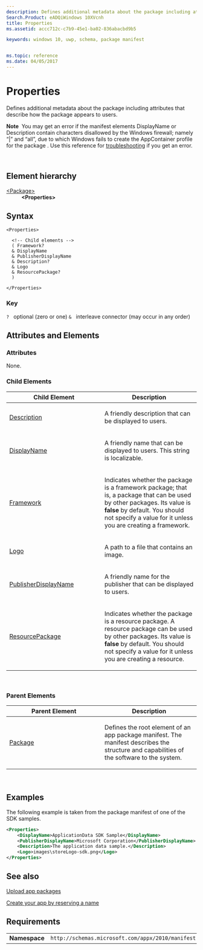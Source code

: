```yaml
---
description: Defines additional metadata about the package including attributes that describe how the package appears to users.
Search.Product: eADQiWindows 10XVcnh
title: Properties
ms.assetid: accc712c-c7b9-45e1-ba02-836abacbd9b5

keywords: windows 10, uwp, schema, package manifest


ms.topic: reference
ms.date: 04/05/2017
---
```


# Properties

Defines additional metadata about the package including attributes that describe how the package appears to users.

**Note**  You may get an error if the manifest elements DisplayName or Description contain characters disallowed by the Windows firewall; namely “|” and “all”, due to which Windows fails to create the AppContainer profile for the package . Use this reference for [troubleshooting](/windows/win32/appxpkg/troubleshooting) if you get an error.

 
## Element hierarchy

<dl>
<dt><a href="element-package.md">&lt;Package&gt;</a></dt>
<dd><b>&lt;Properties&gt;</b></dd>
</dl>

## Syntax

``` syntax
<Properties>

  <!-- Child elements -->
  ( Framework?
  & DisplayName
  & PublisherDisplayName
  & Description?
  & Logo
  & ResourcePackage?
  )

</Properties>
```

### Key

`?`   optional (zero or one)
`&`   interleave connector (may occur in any order)

## Attributes and Elements


### Attributes

None.

### Child Elements

<table>
<colgroup>
<col width="50%" />
<col width="50%" />
</colgroup>
<thead>
<tr class="header">
<th>Child Element</th>
<th>Description</th>
</tr>
</thead>
<tbody>
<tr class="odd">
<td><a href="element-description.md">Description</a> </td>
<td><p>A friendly description that can be displayed to users.</p></td>
</tr>
<tr class="even">
<td><a href="element-2-displayname.md">DisplayName</a> </td>
<td><p>A friendly name that can be displayed to users. This string is localizable.</p></td>
</tr>
<tr class="odd">
<td><a href="element-framework.md">Framework</a> </td>
<td><p>Indicates whether the package is a framework package; that is, a package that can be used by other packages. Its value is <strong>false</strong> by default. You should not specify a value for it unless you are creating a framework.</p></td>
</tr>
<tr class="even">
<td><a href="element-2-logo.md">Logo</a> </td>
<td><p>A path to a file that contains an image.</p></td>
</tr>
<tr class="odd">
<td><a href="element-publisherdisplayname.md">PublisherDisplayName</a> </td>
<td><p>A friendly name for the publisher that can be displayed to users.</p></td>
</tr>
<tr class="even">
<td><a href="element-resourcepackage.md">ResourcePackage</a> </td>
<td><p>Indicates whether the package is a resource package. A resource package can be used by other packages. Its value is <strong>false</strong> by default. You should not specify a value for it unless you are creating a resource.</p></td>
</tr>
</tbody>
</table>

 

### Parent Elements

<table>
<colgroup>
<col width="50%" />
<col width="50%" />
</colgroup>
<thead>
<tr class="header">
<th>Parent Element</th>
<th>Description</th>
</tr>
</thead>
<tbody>
<tr class="odd">
<td><a href="element-package.md">Package</a> </td>
<td><p>Defines the root element of an app package manifest. The manifest describes the structure and capabilities of the software to the system.</p></td>
</tr>
</tbody>
</table>

 

## Examples

The following example is taken from the package manifest of one of the SDK samples.

```XML
<Properties>
    <DisplayName>ApplicationData SDK Sample</DisplayName>
    <PublisherDisplayName>Microsoft Corporation</PublisherDisplayName>
    <Description>The application data sample.</Description>
    <Logo>images\storeLogo-sdk.png</Logo>
</Properties>
```

## See also


[Upload app packages](/windows/uwp/publish/upload-app-packages)

[Create your app by reserving a name](/windows/uwp/publish/create-your-app-by-reserving-a-name)

## Requirements

|               |                                                             |
|---------------|-------------------------------------------------------------|
| **Namespace** | `http://schemas.microsoft.com/appx/2010/manifest` |

 

 
